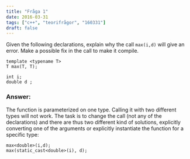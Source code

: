 ```yaml
---
title: "Fråga 1"
date: 2016-03-31
tags: ["c++", "teorifrågor", "160331"]
draft: false
---
```

Given the following declarations, explain why the call ``max(i,d)`` will give an error. Make a possible fix in the call to make it compile.
```
template <typename T> 
T max(T, T);

int i; 
double d ;
```
<!--more-->
### Answer:
The function is parameterized on one type. Calling it with two different types will not work.
The task is to change the call (not any of the declarations) and there are thus two different kind of solutions, explicitly converting one of the arguments or explicitly instantiate the function for a specific type:
```
max<double>(i,d);
max(static_cast<double>(i), d);
```